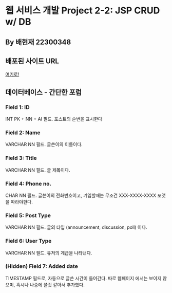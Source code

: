 <h1>웹 서비스 개발 Project 2-2: JSP CRUD w/ DB</h1>
<h2>By 배현재 22300348</h2>
<h2>배포된 사이트 URL</h2>
<a href="http://walab.handong.edu:8080/OSS24_22300348_1/">여기로!</a>
<br>
<h2>데이터베이스 - 간단한 포럼</h2>

<h3>Field 1: ID</h3>
<p>INT PK + NN + AI 필드. 포스트의 순번을 표시한다</p>
<h3>Field 2: Name</h3>
<p>VARCHAR NN 필드. 글쓴이의 이름이다.</p>
<h3>Field 3: Title</h3>
<p>VARCHAR NN 필드. 글 제목이다.</p>
<h3>Field 4: Phone no.</h3>
<p>CHAR NN 필드. 글쓴이의 전화번호이고, 기입할때는 무조건 XXX-XXXX-XXXX 포맷을 따라야한다.</p>
<h3>Field 5: Post Type</h3>
<p>VARCHAR NN 필드. 글의 타입 (announcement, discussion, poll) 이다.</p>
<h3>Field 6: User Type</h3>
<p>VARCHAR NN 필드. 유저의 계급을 나타낸다.</p>
<h3>(Hidden) Field 7: Added date</h3>
<p>TIMESTAMP 필드로, 자동으로 글쓴 시간이 들어간다. 따로 웹페이지 에서는 보이지 않으며, 혹시나 나중에 쓸것 같아서 추가했다.</p>